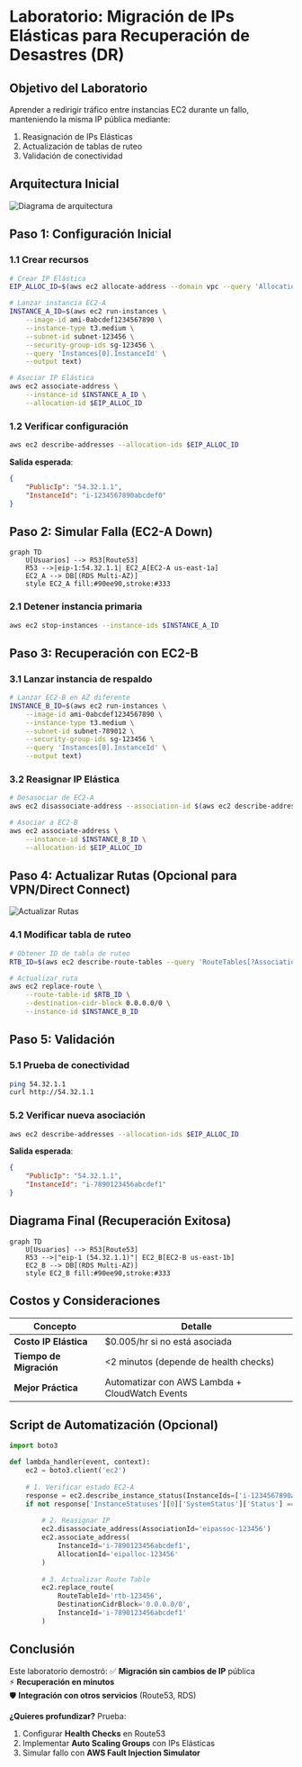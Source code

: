 # **Laboratorio: Migración de IPs Elásticas para Recuperación de Desastres (DR)**

## **Objetivo del Laboratorio**
Aprender a redirigir tráfico entre instancias EC2 durante un fallo, manteniendo la misma IP pública mediante:
1. Reasignación de IPs Elásticas
2. Actualización de tablas de ruteo
3. Validación de conectividad

## **Arquitectura Inicial**
![Diagrama de arquitectura](/3-Compute/img/1.png)


## **Paso 1: Configuración Inicial**
### **1.1 Crear recursos**
```bash
# Crear IP Elástica
EIP_ALLOC_ID=$(aws ec2 allocate-address --domain vpc --query 'AllocationId' --output text)

# Lanzar instancia EC2-A
INSTANCE_A_ID=$(aws ec2 run-instances \
    --image-id ami-0abcdef1234567890 \
    --instance-type t3.medium \
    --subnet-id subnet-123456 \
    --security-group-ids sg-123456 \
    --query 'Instances[0].InstanceId' \
    --output text)

# Asociar IP Elástica
aws ec2 associate-address \
    --instance-id $INSTANCE_A_ID \
    --allocation-id $EIP_ALLOC_ID
```

### **1.2 Verificar configuración**
```bash
aws ec2 describe-addresses --allocation-ids $EIP_ALLOC_ID
```
**Salida esperada**:
```json
{
    "PublicIp": "54.32.1.1",
    "InstanceId": "i-1234567890abcdef0"
}
```

## **Paso 2: Simular Falla (EC2-A Down)**
```mermaid
graph TD
    U[Usuarios] --> R53[Route53]
    R53 -->|eip-1:54.32.1.1| EC2_A[EC2-A us-east-1a]
    EC2_A --> DB[(RDS Multi-AZ)]
    style EC2_A fill:#90ee90,stroke:#333
```

### **2.1 Detener instancia primaria**
```bash
aws ec2 stop-instances --instance-ids $INSTANCE_A_ID
```

## **Paso 3: Recuperación con EC2-B**
### **3.1 Lanzar instancia de respaldo**
```bash
# Lanzar EC2-B en AZ diferente
INSTANCE_B_ID=$(aws ec2 run-instances \
    --image-id ami-0abcdef1234567890 \
    --instance-type t3.medium \
    --subnet-id subnet-789012 \
    --security-group-ids sg-123456 \
    --query 'Instances[0].InstanceId' \
    --output text)
```

### **3.2 Reasignar IP Elástica**
```bash
# Desasociar de EC2-A
aws ec2 disassociate-address --association-id $(aws ec2 describe-addresses --allocation-ids $EIP_ALLOC_ID --query 'Addresses[0].AssociationId' --output text)

# Asociar a EC2-B
aws ec2 associate-address \
    --instance-id $INSTANCE_B_ID \
    --allocation-id $EIP_ALLOC_ID
```

## **Paso 4: Actualizar Rutas (Opcional para VPN/Direct Connect)**

![Actualizar Rutas](/3-Compute/img/2.png)

### **4.1 Modificar tabla de ruteo**
```bash
# Obtener ID de tabla de ruteo
RTB_ID=$(aws ec2 describe-route-tables --query 'RouteTables[?Associations[?SubnetId==`subnet-789012`]].RouteTableId' --output text)

# Actualizar ruta
aws ec2 replace-route \
    --route-table-id $RTB_ID \
    --destination-cidr-block 0.0.0.0/0 \
    --instance-id $INSTANCE_B_ID
```

## **Paso 5: Validación**
### **5.1 Prueba de conectividad**
```bash
ping 54.32.1.1
curl http://54.32.1.1
```

### **5.2 Verificar nueva asociación**
```bash
aws ec2 describe-addresses --allocation-ids $EIP_ALLOC_ID
```
**Salida esperada**:
```json
{
    "PublicIp": "54.32.1.1",
    "InstanceId": "i-7890123456abcdef1"
}
```

## **Diagrama Final (Recuperación Exitosa)**
```mermaid
graph TD
    U[Usuarios] --> R53[Route53]
    R53 -->|"eip-1 (54.32.1.1)"| EC2_B[EC2-B us-east-1b]
    EC2_B --> DB[(RDS Multi-AZ)]
    style EC2_B fill:#90ee90,stroke:#333

```

## **Costos y Consideraciones**
| **Concepto**               | **Detalle**                                                                 |
|----------------------------|-----------------------------------------------------------------------------|
| **Costo IP Elástica**      | $0.005/hr si no está asociada                                               |
| **Tiempo de Migración**    | <2 minutos (depende de health checks)                                       |
| **Mejor Práctica**         | Automatizar con AWS Lambda + CloudWatch Events                              |

## **Script de Automatización (Opcional)**
```python
import boto3

def lambda_handler(event, context):
    ec2 = boto3.client('ec2')
    
    # 1. Verificar estado EC2-A
    response = ec2.describe_instance_status(InstanceIds=['i-1234567890abcdef0'])
    if not response['InstanceStatuses'][0]['SystemStatus']['Status'] == 'ok':
        
        # 2. Reasignar IP
        ec2.disassociate_address(AssociationId='eipassoc-123456')
        ec2.associate_address(
            InstanceId='i-7890123456abcdef1',
            AllocationId='eipalloc-123456'
        )
        
        # 3. Actualizar Route Table
        ec2.replace_route(
            RouteTableId='rtb-123456',
            DestinationCidrBlock='0.0.0.0/0',
            InstanceId='i-7890123456abcdef1'
        )
```

## **Conclusión**
Este laboratorio demostró:
✅ **Migración sin cambios de IP** pública  
⚡ **Recuperación en minutos**  
🛡️ **Integración con otros servicios** (Route53, RDS)  

**¿Quieres profundizar?** Prueba:
1. Configurar **Health Checks** en Route53
2. Implementar **Auto Scaling Groups** con IPs Elásticas
3. Simular fallo con **AWS Fault Injection Simulator**
